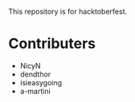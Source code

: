 This repository is for hacktoberfest.

# Contributers

- NicyN
- dendthor
- isieasygoing
- a-martini

